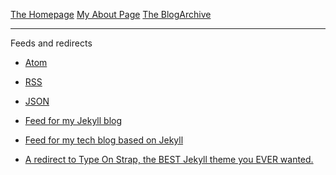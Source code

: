 [The Homepage](/)
[My About Page](/about)
[The BlogArchive](/archive)

<hr>
Feeds and redirects

- <a href="https://coderlg.coding.blog/_feed.atom" target="_blank">Atom</a>

- <a href="https://coderlg.coding.blog/_feed.rss" target="_blank">RSS</a>

- <a href="https://coderlg.coding.blog/_feed.json" target="_blank">JSON</a>

- <a href="https://im-coder-lg.github.io/feed.xml">Feed for my Jekyll blog</a>

- <a href="https://im-coder-lg.github.io/tech/feed.xml">Feed for my tech blog based on Jekyll</a>

- <a href="https://github.com/sylhare/Type-on-Strap">A redirect to Type On Strap, the BEST Jekyll theme you EVER wanted.</a>